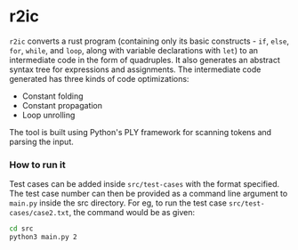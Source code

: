 # r2ic

`r2ic` converts a rust program (containing only its basic constructs - `if`, `else`, `for`, `while`, and `loop`, along with variable declarations with `let`) to an intermediate code in the form of quadruples. It also generates an abstract syntax tree for expressions and assignments. The intermediate code generated has three kinds of code optimizations:
+ Constant folding
+ Constant propagation
+ Loop unrolling

The tool is built using Python's PLY framework for scanning tokens and parsing the input.

### How to run it

Test cases can be added inside `src/test-cases` with the format specified. The test case number can then be provided as a command line argument to `main.py` inside the src directory. For eg, to run the test case `src/test-cases/case2.txt`, the command would be as given:
```bash
cd src
python3 main.py 2
```